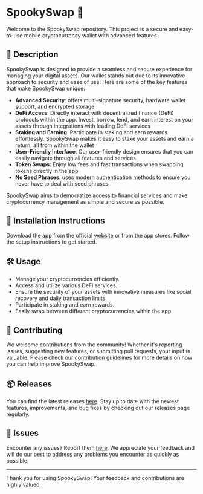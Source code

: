 
# SpookySwap 🚀

Welcome to the SpookySwap repository. This project is a secure and easy-to-use mobile cryptocurrency wallet with advanced features.

## 📜 Description

SpookySwap is designed to provide a seamless and secure experience for managing your digital assets. Our wallet stands out due to its innovative approach to security and ease of use. Here are some of the key features that make SpookySwap unique:

- **Advanced Security**: offers multi-signature security, hardware wallet support, and encrypted storage
- **DeFi Access**: Directly interact with decentralized finance (DeFi) protocols within the app. Invest, borrow, lend, and earn interest on your assets through integrations with leading DeFi services
- **Staking and Earning**: Participate in staking and earn rewards effortlessly. SpookySwap makes it easy to stake your assets and earn a return, all from within the wallet
- **User-Friendly Interface**: Our user-friendly design ensures that you can easily navigate through all features and services
- **Token Swaps**: Enjoy low fees and fast transactions when swapping tokens directly in the app
- **No Seed Phrases**: uses modern authentication methods to ensure you never have to deal with seed phrases

SpookySwap aims to democratize access to financial services and make cryptocurrency management as simple and secure as possible.

## 🚀 Installation Instructions

Download the app from the official [website](https://www.example.com) or from the app stores. Follow the setup instructions to get started.

## 🛠️ Usage

- Manage your cryptocurrencies efficiently.
- Access and utilize various DeFi services.
- Ensure the security of your assets with innovative measures like social recovery and daily transaction limits.
- Participate in staking and earn rewards.
- Easily swap between different cryptocurrencies within the app.

## 🤝 Contributing

We welcome contributions from the community! Whether it's reporting issues, suggesting new features, or submitting pull requests, your input is valuable. Please check our [contribution guidelines](../../contributing) for more details on how you can help improve SpookySwap.

## 📦 Releases

You can find the latest releases [here](../../releases). Stay up to date with the newest features, improvements, and bug fixes by checking out our releases page regularly.

## 🐛 Issues

Encounter any issues? Report them [here](../../issues). We appreciate your feedback and will do our best to address any problems you encounter as quickly as possible.

---

Thank you for using SpookySwap! Your feedback and contributions are highly valued.
